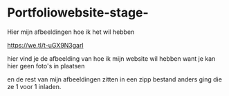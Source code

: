 # Portfoliowebsite-stage-

Hier mijn afbeeldingen hoe ik het wil hebben 

https://we.tl/t-uGX9N3garl

hier vind je de afbeelding van hoe ik mijn website wil hebben want je kan hier geen foto's in plaatsen 

en de rest van mijn afbeeldingen zitten in een zipp bestand anders ging die ze 1 voor 1 inladen. 
